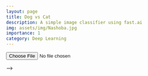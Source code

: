 ```yaml
---
layout: page
title: Dog vs Cat 
description: A simple image classifier using fast.ai 
img: assets/img/Nashoba.jpg
importance: 1
category: Deep Learning
---
```


<input id="photo" type="file">
<div id="results"></div>

<!-- <iframe
    src="https://nessmaykerchen-catvsdogclassifier.hf.space/"
    frameborder="0"
    width="850"
    height="450"
></iframe> -->

<script type= "module"
src = "https://gradio.s3-us-west-2.amazonaws.com/3.12.0/gradio.js">
</script>

<gradio-app src="https://nessmaykerchen-catvsdogclassifier.hf.space/"></gradio-app>




<!-- <script>
  async function loaded(reader) {
    const response = await fetch('https://hf.space/embed/nessmaykerchen/catvsdogclassifier/+/api/predict', {
      method: "POST", body: JSON.stringify({ "data": [reader.result] }),
      headers: { "Content-Type": "application/json" }
    });
    const json = await response.json();
    const label = json['data'][0]['confidences'][0]['label'];
    results.innerHTML = `<br/><img src="${reader.result}" width="300"> <p>${label}</p>`
  }
  function read() {
    const reader = new FileReader();
    reader.addEventListener('load', () => loaded(reader))
    reader.readAsDataURL(photo.files[0]);
  }
  photo.addEventListener('input', read);
</script> -->


<!-- <script>
import { client } from "@gradio/client";

<!-- 
async function run() {

	const response_0 = await fetch("https://raw.githubusercontent.com/gradio-app/gradio/main/test/test_files/bus.png");
	const exampleImage = await response_0.blob();
						
	const app = await client("https://nessmaykerchen-catvsdogclassifier.hf.space/");
	const result = await app.predict("/predict", [
				exampleImage, 	// blob in 'img' Image component
	]);

	console.log(result?.data);
}

run();
</script> --> -->